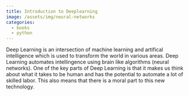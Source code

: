 ```yaml
---
title: Introduction to Deeplearning
image: /assets/img/neural-networks
categories:
  - books
  - python
---
```


Deep Learning is an intersection of machine learning and artifical intelligence
which is used to transform the world in various areas. Deep Learning automates
intellingence using brain like algorithms (neural networks). One of the key
parts of Deep Learning is that it makes us think about what it takes to be
human and has the potential to automate a lot of skilled labor. This also means
that there is a moral part to this new technology.

